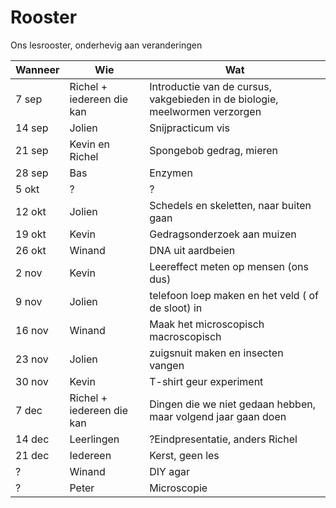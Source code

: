 # Rooster

Ons lesrooster, onderhevig aan veranderingen

Wanneer|Wie|Wat
---|---|---
7 sep|Richel + iedereen die kan|Introductie van de cursus, vakgebieden in de biologie, meelwormen verzorgen
14 sep|Jolien|Snijpracticum vis
21 sep|Kevin en Richel|Spongebob gedrag, mieren
28 sep|Bas|Enzymen
5 okt|?|?
12 okt|Jolien|Schedels en skeletten, naar buiten gaan
19 okt|Kevin|Gedragsonderzoek aan muizen
26 okt|Winand|DNA uit aardbeien
2 nov|Kevin|Leereffect meten op mensen (ons dus)
9 nov|Jolien|telefoon loep maken en het veld ( of de sloot) in
16 nov|Winand|Maak het microscopisch macroscopisch
23 nov|Jolien|zuigsnuit maken en insecten vangen
30 nov|Kevin|T-shirt geur experiment
7 dec|Richel + iedereen die kan|Dingen die we niet gedaan hebben, maar volgend jaar gaan doen
14 dec|Leerlingen|?Eindpresentatie, anders Richel
21 dec|Iedereen|Kerst, geen les
?|Winand|DIY agar
?|Peter|Microscopie
